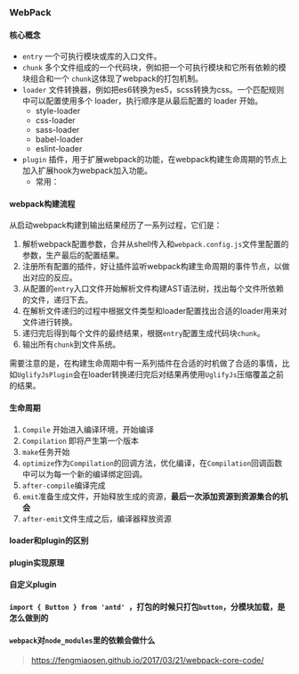 ### WebPack



#### 核心概念

- `entry` 一个可执行模块或库的入口文件。
- `chunk` 多个文件组成的一个代码块，例如把一个可执行模块和它所有依赖的模块组合和一个 `chunk`这体现了webpack的打包机制。
- `loader` 文件转换器，例如把es6转换为es5，scss转换为css。一个匹配规则中可以配置使用多个 loader，执行顺序是从最后配置的 loader 开始。
  - style-loader
  - css-loader
  - sass-loader 
  - babel-loader
  - eslint-loader
- `plugin` 插件，用于扩展webpack的功能，在webpack构建生命周期的节点上加入扩展hook为webpack加入功能。
  - 常用：



#### webpack构建流程

从启动webpack构建到输出结果经历了一系列过程，它们是：

1. 解析webpack配置参数，合并从shell传入和`webpack.config.js`文件里配置的参数，生产最后的配置结果。
2. 注册所有配置的插件，好让插件监听webpack构建生命周期的事件节点，以做出对应的反应。
3. 从配置的`entry`入口文件开始解析文件构建AST语法树，找出每个文件所依赖的文件，递归下去。
4. 在解析文件递归的过程中根据文件类型和loader配置找出合适的loader用来对文件进行转换。
5. 递归完后得到每个文件的最终结果，根据`entry`配置生成代码块`chunk`。
6. 输出所有`chunk`到文件系统。

需要注意的是，在构建生命周期中有一系列插件在合适的时机做了合适的事情，比如`UglifyJsPlugin`会在loader转换递归完后对结果再使用`UglifyJs`压缩覆盖之前的结果。



#### 生命周期

1. `Compile` 开始进入编译环境，开始编译
2. `Compilation` 即将产生第一个版本
3. `make`任务开始
4. `optimize`作为`Compilation`的回调方法，优化编译，在`Compilation`回调函数中可以为每一个新的编译绑定回调。
5. `after-compile`编译完成
6. `emit`准备生成文件，开始释放生成的资源，**最后一次添加资源到资源集合的机会**
7. `after-emit`文件生成之后，编译器释放资源



#### loader和plugin的区别





#### plugin实现原理





#### 自定义plugin





#### `import { Button } from 'antd' `，打包的时候只打包`button`，分模块加载，是怎么做到的





#### `webpack`对`node_modules`里的依赖会做什么









> https://fengmiaosen.github.io/2017/03/21/webpack-core-code/